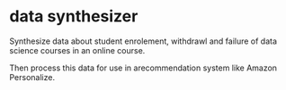 # data synthesizer

Synthesize data about student enrolement, withdrawl and failure of data science
courses in an online course. 

Then process this data for use in arecommendation system like Amazon Personalize.


